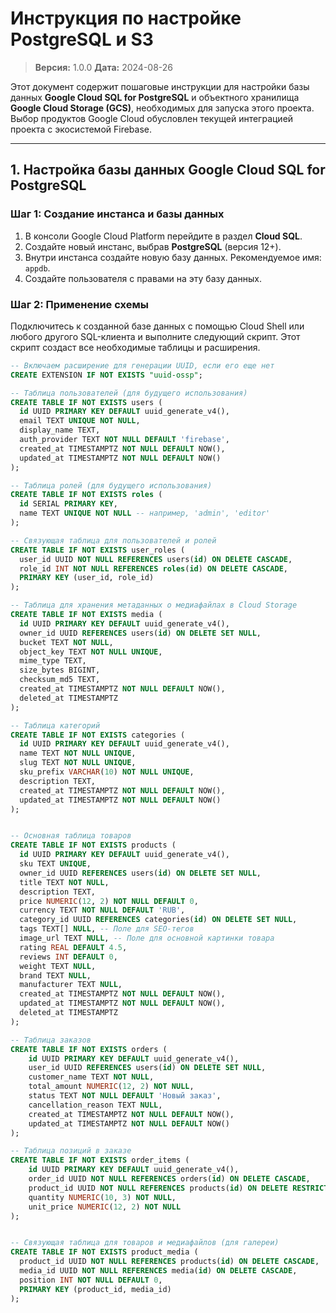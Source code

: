 # Инструкция по настройке PostgreSQL и S3

> **Версия:** 1.0.0
> **Дата:** 2024-08-26

Этот документ содержит пошаговые инструкции для настройки базы данных **Google Cloud SQL for PostgreSQL** и объектного хранилища **Google Cloud Storage (GCS)**, необходимых для запуска этого проекта. Выбор продуктов Google Cloud обусловлен текущей интеграцией проекта с экосистемой Firebase.

---

## 1. Настройка базы данных Google Cloud SQL for PostgreSQL

### Шаг 1: Создание инстанса и базы данных

1.  В консоли Google Cloud Platform перейдите в раздел **Cloud SQL**.
2.  Создайте новый инстанс, выбрав **PostgreSQL** (версия 12+).
3.  Внутри инстанса создайте новую базу данных. Рекомендуемое имя: `appdb`.
4.  Создайте пользователя с правами на эту базу данных.

### Шаг 2: Применение схемы

Подключитесь к созданной базе данных с помощью Cloud Shell или любого другого SQL-клиента и выполните следующий скрипт. Этот скрипт создаст все необходимые таблицы и расширения.

```sql
-- Включаем расширение для генерации UUID, если его еще нет
CREATE EXTENSION IF NOT EXISTS "uuid-ossp";

-- Таблица пользователей (для будущего использования)
CREATE TABLE IF NOT EXISTS users (
  id UUID PRIMARY KEY DEFAULT uuid_generate_v4(),
  email TEXT UNIQUE NOT NULL,
  display_name TEXT,
  auth_provider TEXT NOT NULL DEFAULT 'firebase',
  created_at TIMESTAMPTZ NOT NULL DEFAULT NOW(),
  updated_at TIMESTAMPTZ NOT NULL DEFAULT NOW()
);

-- Таблица ролей (для будущего использования)
CREATE TABLE IF NOT EXISTS roles (
  id SERIAL PRIMARY KEY,
  name TEXT UNIQUE NOT NULL -- например, 'admin', 'editor'
);

-- Связующая таблица для пользователей и ролей
CREATE TABLE IF NOT EXISTS user_roles (
  user_id UUID NOT NULL REFERENCES users(id) ON DELETE CASCADE,
  role_id INT NOT NULL REFERENCES roles(id) ON DELETE CASCADE,
  PRIMARY KEY (user_id, role_id)
);

-- Таблица для хранения метаданных о медиафайлах в Cloud Storage
CREATE TABLE IF NOT EXISTS media (
  id UUID PRIMARY KEY DEFAULT uuid_generate_v4(),
  owner_id UUID REFERENCES users(id) ON DELETE SET NULL,
  bucket TEXT NOT NULL,
  object_key TEXT NOT NULL UNIQUE,
  mime_type TEXT,
  size_bytes BIGINT,
  checksum_md5 TEXT,
  created_at TIMESTAMPTZ NOT NULL DEFAULT NOW(),
  deleted_at TIMESTAMPTZ
);

-- Таблица категорий
CREATE TABLE IF NOT EXISTS categories (
  id UUID PRIMARY KEY DEFAULT uuid_generate_v4(),
  name TEXT NOT NULL UNIQUE,
  slug TEXT NOT NULL UNIQUE,
  sku_prefix VARCHAR(10) NOT NULL UNIQUE,
  description TEXT,
  created_at TIMESTAMPTZ NOT NULL DEFAULT NOW(),
  updated_at TIMESTAMPTZ NOT NULL DEFAULT NOW()
);


-- Основная таблица товаров
CREATE TABLE IF NOT EXISTS products (
  id UUID PRIMARY KEY DEFAULT uuid_generate_v4(),
  sku TEXT UNIQUE,
  owner_id UUID REFERENCES users(id) ON DELETE SET NULL,
  title TEXT NOT NULL,
  description TEXT,
  price NUMERIC(12, 2) NOT NULL DEFAULT 0,
  currency TEXT NOT NULL DEFAULT 'RUB',
  category_id UUID REFERENCES categories(id) ON DELETE SET NULL,
  tags TEXT[] NULL, -- Поле для SEO-тегов
  image_url TEXT NULL, -- Поле для основной картинки товара
  rating REAL DEFAULT 4.5,
  reviews INT DEFAULT 0,
  weight TEXT NULL,
  brand TEXT NULL,
  manufacturer TEXT NULL,
  created_at TIMESTAMPTZ NOT NULL DEFAULT NOW(),
  updated_at TIMESTAMPTZ NOT NULL DEFAULT NOW(),
  deleted_at TIMESTAMPTZ
);

-- Таблица заказов
CREATE TABLE IF NOT EXISTS orders (
    id UUID PRIMARY KEY DEFAULT uuid_generate_v4(),
    user_id UUID REFERENCES users(id) ON DELETE SET NULL,
    customer_name TEXT NOT NULL,
    total_amount NUMERIC(12, 2) NOT NULL,
    status TEXT NOT NULL DEFAULT 'Новый заказ',
    cancellation_reason TEXT NULL,
    created_at TIMESTAMPTZ NOT NULL DEFAULT NOW(),
    updated_at TIMESTAMPTZ NOT NULL DEFAULT NOW()
);

-- Таблица позиций в заказе
CREATE TABLE IF NOT EXISTS order_items (
    id UUID PRIMARY KEY DEFAULT uuid_generate_v4(),
    order_id UUID NOT NULL REFERENCES orders(id) ON DELETE CASCADE,
    product_id UUID NOT NULL REFERENCES products(id) ON DELETE RESTRICT,
    quantity NUMERIC(10, 3) NOT NULL,
    unit_price NUMERIC(12, 2) NOT NULL
);


-- Связующая таблица для товаров и медиафайлов (для галереи)
CREATE TABLE IF NOT EXISTS product_media (
  product_id UUID NOT NULL REFERENCES products(id) ON DELETE CASCADE,
  media_id UUID NOT NULL REFERENCES media(id) ON DELETE CASCADE,
  position INT NOT NULL DEFAULT 0,
  PRIMARY KEY (product_id, media_id)
);
```